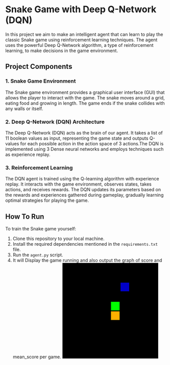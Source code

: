 # Snake Game with Deep Q-Network (DQN)
 In this project we aim to make an intelligent agent that can learn to play the classic Snake game using reinforcement learning techniques. The agent uses the powerful Deep Q-Network algorithm, a type of reinforcement learning, to make decisions in the game environment.
 ## Project Components
 ### 1. Snake Game Environment
 The Snake game environment provides a graphical user interface (GUI) that allows the player to interact with the game. The snake moves around a grid, eating food and growing in length. The game ends if the snake collides with any walls or itself. 
 ### 2. Deep Q-Network (DQN) Architecture
 The Deep Q-Network (DQN) acts as the brain of our agent. It takes a list of 11 boolean values as input, representing the game state and outputs Q-values for each possible action in the action space of 3 actions.The DQN is implemented using 3 Dense neural networks and employs techniques such as experience replay.
 ### 3. Reinforcement Learning
 The DQN agent is trained using the Q-learning algorithm with experience replay. It interacts with the game environment, observes states, takes actions, and receives rewards. The DQN updates its parameters based on the rewards and experiences gathered during gameplay, gradually learning optimal strategies for playing the game.
 ## How To Run
 To train the Snake game yourself:
 1. Clone this repository to your local machine.
 2. Install the required dependencies mentioned in the `requirements.txt` file.
 3. Run the `agent.py` script.
 4. It will Display the game running and also output the graph of score and mean_score per game.
 ![](https://github.com/deepu718/Snake_AI/blob/main/snake_gif/episode_102_score_29.gif)
 
 
 
